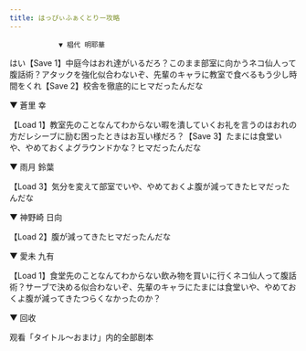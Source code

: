 ```yaml
---
title: はっぴぃふぁくとりー攻略
---
```


                ▼ 椙代 明耶華

はい【Save 1】中庭今はおれ達がいるだろ？このまま部室に向かうネコ仙人って腹話術？アタックを強化似合わないぞ、先輩のキャラに教室で食べるもう少し時間をくれ【Save 2】校舎を徹底的にヒマだったんだな

▼ 蒼里 幸

【Load 1】教室先のことなんてわからない暇を潰していくお礼を言うのはおれの方だレシーブに励む困ったときはお互い様だろ？【Save 3】たまには食堂いや、やめておくよグラウンドかな？ヒマだったんだな

▼ 雨月 鈴葉

【Load 3】気分を変えて部室でいや、やめておくよ腹が減ってきたヒマだったんだな

▼ 神野崎 日向

【Load 2】腹が減ってきたヒマだったんだな

▼ 愛未 九有

【Load 1】食堂先のことなんてわからない飲み物を買いに行くネコ仙人って腹話術？サーブで決める似合わないぞ、先輩のキャラにたまには食堂いや、やめておくよ腹が減ってきたつらくなかったのか？

▼ 回收

观看「タイトル～おまけ」内的全部剧本
              
